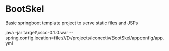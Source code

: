 # BootSkel
Basic springboot template project to serve static files and JSPs


java -jar target\cscc-0.1.0.war  --spring.config.location=file:///D:/projects/iconectiv/BootSkel/appconfig/app.yml
